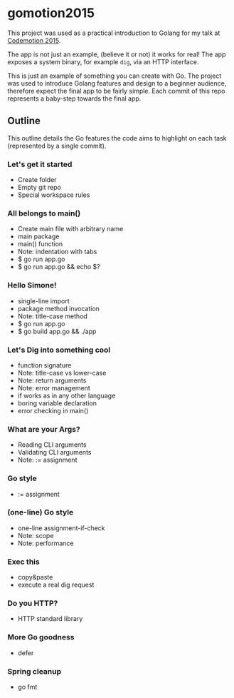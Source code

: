 # gomotion2015

This project was used as a practical introduction to Golang for my talk at [Codemotion 2015](http://rome2015.codemotionworld.com/).

The app is not just an example, (believe it or not) it works for real! The app exposes a system binary, for example `dig`, via an HTTP interface.

This is just an example of something you can create with Go. The project was used to introduce Golang features and design to a beginner audience, therefore expect the final app to be fairly simple. Each commit of this repo represents a baby-step towards the final app.

## Outline

This outline details the Go features the code aims to highlight on each task (represented by a single commit).

### Let's get it started

- Create folder
- Empty git repo
- Special workspace rules

### All belongs to main()

- Create main file with arbitrary name
- main package
- main() function
- Note: indentation with tabs
- $ go run app.go
- $ go run app.go && echo $?

### Hello Simone!

- single-line import
- package method invocation
- Note: title-case method
- $ go run app.go
- $ go build app.go && ./app

### Let's Dig into something cool

- function signature
- Note: title-case vs lower-case
- Note: return arguments
- Note: error management
- if works as in any other language
- boring variable declaration
- error checking in main()

### What are your Args?

- Reading CLI arguments
- Validating CLI arguments
- Note: := assignment

### Go style

- := assignment

### (one-line) Go style

- one-line assignment-if-check
- Note: scope
- Note: performance

### Exec this

- copy&paste
- execute a real dig request

### Do you HTTP?

- HTTP standard library

### More Go goodness

- defer

### Spring cleanup

- go fmt

